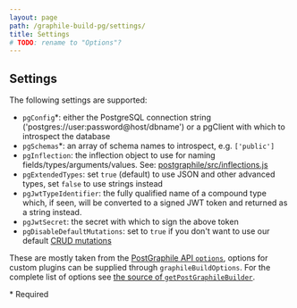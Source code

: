 ```yaml
---
layout: page
path: /graphile-build-pg/settings/
title: Settings
# TODO: rename to "Options"?
---
```


## Settings

The following settings are supported:

- `pgConfig`\*: either the PostgreSQL connection string ('postgres://user:password@host/dbname') or a pgClient with which to introspect the database
- `pgSchemas`\*: an array of schema names to introspect, e.g. `['public']`
- `pgInflection`: the inflection object to use for naming fields/types/arguments/values. See: [postgraphile/src/inflections.js](https://github.com/graphile/graphile-engine/blob/master/packages/postgraphile/src/inflections.js)
- `pgExtendedTypes`: set `true` (default) to use JSON and other advanced types, set `false` to use strings instead
- `pgJwtTypeIdentifier`: the fully qualified name of a compound type which, if seen, will be converted to a signed JWT token and returned as a string instead.
- `pgJwtSecret`: the secret with which to sign the above token
- `pgDisableDefaultMutations`: set to `true` if you don't want to use our default [CRUD mutations](/postgraphile/crud-mutations/)

These are mostly taken from the [PostGraphile API `options`](/postgraphile/usage-library/#api-postgraphilepgconfig-schemaname-options),
options for custom plugins can be supplied through `graphileBuildOptions`. For the complete list of options see [the source of `getPostGraphileBuilder`](https://github.com/graphile/graphile-engine/blob/v4.4.4/packages/postgraphile-core/src/index.ts#L365-L405).

\* Required
